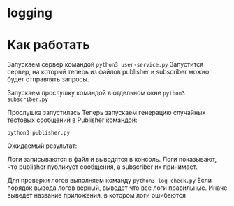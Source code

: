 # logging

# Как работать
Запускаем сервер командой
`python3 user-service.py`
Запустится сервер, на который теперь из файлов publisher и subscriber можно будет отправлять запросы.

Запускаем прослушку командой в отдельном окне
`python3 subscriber.py`

Прослушка запустилась
Теперь запускаем генерацию случайных тестовых сообщений в Publisher командой:

`python3 publisher.py`

Ожидаемый результат:

Логи записываются в файл и выводятся в консоль.
Логи показывают, что publisher публикует сообщения, а subscriber их принимает.

Для проверки логов выполняем команду 
`python3 log-check.py`
Если порядок вывода логов верный, выведет что все логи правильные. Иначе выведет название приложения, в котором логи ошибаются
